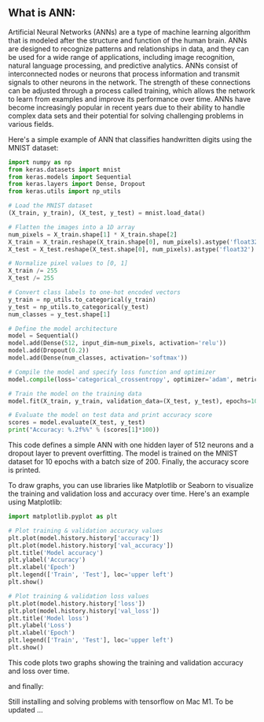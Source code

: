## What is ANN:
Artificial Neural Networks (ANNs) are a type of machine learning algorithm that is modeled after the structure and function of the human brain. ANNs are designed to recognize patterns and relationships in data, and they can be used for a wide range of applications, including image recognition, natural language processing, and predictive analytics. ANNs consist of interconnected nodes or neurons that process information and transmit signals to other neurons in the network. The strength of these connections can be adjusted through a process called training, which allows the network to learn from examples and improve its performance over time. ANNs have become increasingly popular in recent years due to their ability to handle complex data sets and their potential for solving challenging problems in various fields.


Here's a simple example of ANN that classifies handwritten digits using the MNIST dataset:

```python
import numpy as np
from keras.datasets import mnist
from keras.models import Sequential
from keras.layers import Dense, Dropout
from keras.utils import np_utils

# Load the MNIST dataset
(X_train, y_train), (X_test, y_test) = mnist.load_data()

# Flatten the images into a 1D array
num_pixels = X_train.shape[1] * X_train.shape[2]
X_train = X_train.reshape(X_train.shape[0], num_pixels).astype('float32')
X_test = X_test.reshape(X_test.shape[0], num_pixels).astype('float32')

# Normalize pixel values to [0, 1]
X_train /= 255
X_test /= 255

# Convert class labels to one-hot encoded vectors
y_train = np_utils.to_categorical(y_train)
y_test = np_utils.to_categorical(y_test)
num_classes = y_test.shape[1]

# Define the model architecture
model = Sequential()
model.add(Dense(512, input_dim=num_pixels, activation='relu'))
model.add(Dropout(0.2))
model.add(Dense(num_classes, activation='softmax'))

# Compile the model and specify loss function and optimizer
model.compile(loss='categorical_crossentropy', optimizer='adam', metrics=['accuracy'])

# Train the model on the training data
model.fit(X_train, y_train, validation_data=(X_test, y_test), epochs=10, batch_size=200)

# Evaluate the model on test data and print accuracy score
scores = model.evaluate(X_test, y_test)
print("Accuracy: %.2f%%" % (scores[1]*100))
```

This code defines a simple ANN with one hidden layer of 512 neurons and a dropout layer to prevent overfitting. The model is trained on the MNIST dataset for 10 epochs with a batch size of 200. Finally, the accuracy score is printed.

To draw graphs, you can use libraries like Matplotlib or Seaborn to visualize the training and validation loss and accuracy over time. Here's an example using Matplotlib:

```python
import matplotlib.pyplot as plt

# Plot training & validation accuracy values
plt.plot(model.history.history['accuracy'])
plt.plot(model.history.history['val_accuracy'])
plt.title('Model accuracy')
plt.ylabel('Accuracy')
plt.xlabel('Epoch')
plt.legend(['Train', 'Test'], loc='upper left')
plt.show()

# Plot training & validation loss values
plt.plot(model.history.history['loss'])
plt.plot(model.history.history['val_loss'])
plt.title('Model loss')
plt.ylabel('Loss')
plt.xlabel('Epoch')
plt.legend(['Train', 'Test'], loc='upper left')
plt.show()
```

This code plots two graphs showing the training and validation accuracy and loss over time.

and finally:

Still installing and solving problems with tensorflow on Mac M1. 
To be updated ... 
